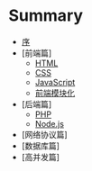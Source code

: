 # Summary

* [序](README.md)
* [前端篇]
  * [HTML](front-end/html.md)
  * [CSS](front-end/css.md)
  * [JavaScript](front-end/js.md)
  * [前端模块化](front-end/module.md)
* [后端篇]
  * [PHP](front-end/php.md)
  * [Node.js](front-end/node.md)
* [网络协议篇]
* [数据库篇]
* [高并发篇]
